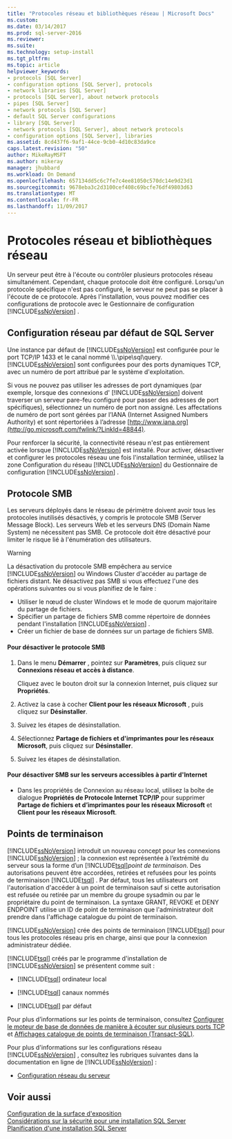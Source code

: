 ```yaml
---
title: "Protocoles réseau et bibliothèques réseau | Microsoft Docs"
ms.custom: 
ms.date: 03/14/2017
ms.prod: sql-server-2016
ms.reviewer: 
ms.suite: 
ms.technology: setup-install
ms.tgt_pltfrm: 
ms.topic: article
helpviewer_keywords:
- protocols [SQL Server]
- configuration options [SQL Server], protocols
- network libraries [SQL Server]
- protocols [SQL Server], about network protocols
- pipes [SQL Server]
- network protocols [SQL Server]
- default SQL Server configurations
- library [SQL Server]
- network protocols [SQL Server], about network protocols
- configuration options [SQL Server], libraries
ms.assetid: 8cd437f6-9af1-44ce-9cb0-4d10c83da9ce
caps.latest.revision: "50"
author: MikeRayMSFT
ms.author: mikeray
manager: jhubbard
ms.workload: On Demand
ms.openlocfilehash: 657134dd5c6c7fe7c4ee81050c570dc14e9d23d1
ms.sourcegitcommit: 9678eba3c2d3100cef408c69bcfe76df49803d63
ms.translationtype: MT
ms.contentlocale: fr-FR
ms.lasthandoff: 11/09/2017
---
```

# Protocoles réseau et bibliothèques réseau
  Un serveur peut être à l'écoute ou contrôler plusieurs protocoles réseau simultanément. Cependant, chaque protocole doit être configuré. Lorsqu'un protocole spécifique n'est pas configuré, le serveur ne peut pas se placer à l'écoute de ce protocole. Après l'installation, vous pouvez modifier ces configurations de protocole avec le Gestionnaire de configuration [!INCLUDE[ssNoVersion](../../includes/ssnoversion-md.md)] .  
  
## Configuration réseau par défaut de SQL Server  
 Une instance par défaut de [!INCLUDE[ssNoVersion](../../includes/ssnoversion-md.md)] est configurée pour le port TCP/IP 1433 et le canal nommé \\\\.\pipe\sql\query. [!INCLUDE[ssNoVersion](../../includes/ssnoversion-md.md)] sont configurées pour des ports dynamiques TCP, avec un numéro de port attribué par le système d'exploitation.  
  
 Si vous ne pouvez pas utiliser les adresses de port dynamiques (par exemple, lorsque des connexions d' [!INCLUDE[ssNoVersion](../../includes/ssnoversion-md.md)] doivent traverser un serveur pare-feu configuré pour passer des adresses de port spécifiques), sélectionnez un numéro de port non assigné. Les affectations de numéro de port sont gérées par l’IANA (Internet Assigned Numbers Authority) et sont répertoriées à l’adresse [http://www.iana.org](http://go.microsoft.com/fwlink/?LinkId=48844).  
  
 Pour renforcer la sécurité, la connectivité réseau n'est pas entièrement activée lorsque [!INCLUDE[ssNoVersion](../../includes/ssnoversion-md.md)] est installé. Pour activer, désactiver et configurer les protocoles réseau une fois l'installation terminée, utilisez la zone Configuration du réseau [!INCLUDE[ssNoVersion](../../includes/ssnoversion-md.md)] du Gestionnaire de configuration [!INCLUDE[ssNoVersion](../../includes/ssnoversion-md.md)] .  
  
## Protocole SMB  
 Les serveurs déployés dans le réseau de périmètre doivent avoir tous les protocoles inutilisés désactivés, y compris le protocole SMB (Server Message Block). Les serveurs Web et les serveurs DNS (Domain Name System) ne nécessitent pas SMB. Ce protocole doit être désactivé pour limiter le risque lié à l'énumération des utilisateurs.  
  
> [!WARNING]  
>  La désactivation du protocole SMB empêchera au service [!INCLUDE[ssNoVersion](../../includes/ssnoversion-md.md)] ou Windows Cluster d'accéder au partage de fichiers distant. Ne désactivez pas SMB si vous effectuez l'une des opérations suivantes ou si vous planifiez de le faire :  
>   
>  -   Utiliser le nœud de cluster Windows et le mode de quorum majoritaire du partage de fichiers.  
> -   Spécifier un partage de fichiers SMB comme répertoire de données pendant l'installation [!INCLUDE[ssNoVersion](../../includes/ssnoversion-md.md)] .  
> -   Créer un fichier de base de données sur un partage de fichiers SMB.  
  
#### Pour désactiver le protocole SMB  
  
1.  Dans le menu **Démarrer** , pointez sur **Paramètres**, puis cliquez sur **Connexions réseau et accès à distance**.  
  
     Cliquez avec le bouton droit sur la connexion Internet, puis cliquez sur **Propriétés**.  
  
2.  Activez la case à cocher **Client pour les réseaux Microsoft** , puis cliquez sur **Désinstaller**.  
  
3.  Suivez les étapes de désinstallation.  
  
4.  Sélectionnez **Partage de fichiers et d'imprimantes pour les réseaux Microsoft**, puis cliquez sur **Désinstaller**.  
  
5.  Suivez les étapes de désinstallation.  
  
#### Pour désactiver SMB sur les serveurs accessibles à partir d'Internet  
  
-   Dans les propriétés de Connexion au réseau local, utilisez la boîte de dialogue **Propriétés de Protocole Internet TCP/IP** pour supprimer **Partage de fichiers et d’imprimantes pour les réseaux Microsoft** et **Client pour les réseaux Microsoft**.  
  
## Points de terminaison  
 [!INCLUDE[ssNoVersion](../../includes/ssnoversion-md.md)] introduit un nouveau concept pour les connexions [!INCLUDE[ssNoVersion](../../includes/ssnoversion-md.md)] ; la connexion est représentée à l’extrémité du serveur sous la forme d’un [!INCLUDE[tsql](../../includes/tsql-md.md)]*point de terminaison*. Des autorisations peuvent être accordées, retirées et refusées pour les points de terminaison [!INCLUDE[tsql](../../includes/tsql-md.md)] . Par défaut, tous les utilisateurs ont l'autorisation d'accéder à un point de terminaison sauf si cette autorisation est refusée ou retirée par un membre du groupe sysadmin ou par le propriétaire du point de terminaison. La syntaxe GRANT, REVOKE et DENY ENDPOINT utilise un ID de point de terminaison que l'administrateur doit prendre dans l'affichage catalogue du point de terminaison.  
  
 [!INCLUDE[ssNoVersion](../../includes/ssnoversion-md.md)] crée des points de terminaison [!INCLUDE[tsql](../../includes/tsql-md.md)] pour tous les protocoles réseau pris en charge, ainsi que pour la connexion administrateur dédiée.  
  
 [!INCLUDE[tsql](../../includes/tsql-md.md)] créés par le programme d'installation de [!INCLUDE[ssNoVersion](../../includes/ssnoversion-md.md)] se présentent comme suit :  
  
-   [!INCLUDE[tsql](../../includes/tsql-md.md)] ordinateur local  
  
-   [!INCLUDE[tsql](../../includes/tsql-md.md)] canaux nommés  
  
-   [!INCLUDE[tsql](../../includes/tsql-md.md)] par défaut  
  
 Pour plus d’informations sur les points de terminaison, consultez [Configurer le moteur de base de données de manière à écouter sur plusieurs ports TCP](../../database-engine/configure-windows/configure-the-database-engine-to-listen-on-multiple-tcp-ports.md) et [Affichages catalogue de points de terminaison &#40;Transact-SQL&#41;](../../relational-databases/system-catalog-views/endpoints-catalog-views-transact-sql.md).  
  
 Pour plus d'informations sur les configurations réseau [!INCLUDE[ssNoVersion](../../includes/ssnoversion-md.md)] , consultez les rubriques suivantes dans la documentation en ligne de [!INCLUDE[ssNoVersion](../../includes/ssnoversion-md.md)] :  
  
-   [Configuration réseau du serveur](../../database-engine/configure-windows/server-network-configuration.md)  
  
## Voir aussi  
 [Configuration de la surface d'exposition](../../relational-databases/security/surface-area-configuration.md)   
 [Considérations sur la sécurité pour une installation SQL Server](../../sql-server/install/security-considerations-for-a-sql-server-installation.md)   
 [Planification d'une installation SQL Server](../../sql-server/install/planning-a-sql-server-installation.md)  
  
  
